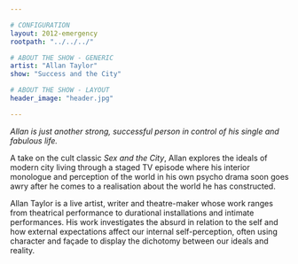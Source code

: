 ```yaml
---

# CONFIGURATION
layout: 2012-emergency
rootpath: "../../../"

# ABOUT THE SHOW - GENERIC
artist: "Allan Taylor"
show: "Success and the City"

# ABOUT THE SHOW - LAYOUT
header_image: "header.jpg"

---
```


*Allan is just another strong, successful person in control of his single and fabulous life.*              

A take on the cult classic *Sex and the City*, Allan explores the ideals of modern city living through a staged TV episode where his interior monologue and perception of the world in his own psycho drama soon goes awry after he comes to a realisation about the world he has constructed.    

Allan Taylor is a live artist, writer and theatre-maker whose work ranges from theatrical performance to durational installations and intimate performances. His work investigates the absurd in relation to the self and how external expectations affect our internal self-perception, often using character and façade to display the dichotomy between our ideals and reality.    
